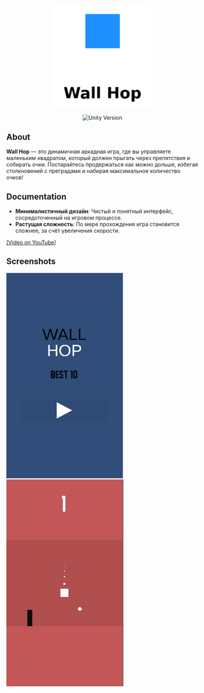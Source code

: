 <p align="center">
      <img src="Assets/Resources/Images/Wall Hope1.png"" width="256">
</p>
<p align="center">
   <img src="https://img.shields.io/badge/Unity Version-2023.2.20f1-green" alt="Unity Version">
</p>

## About
**Wall Hop** — это динамичная аркадная игра, где вы управляете маленьким квадратом, который должен прыгать через препятствия и собирать очки. Постарайтесь продержаться как можно дольше, избегая столкновений с преградами и набирая максимальное количество очков!

## Documentation
- **Минималистичный дизайн**: Чистый и понятный интерфейс, сосредоточенный на игровом процессе.
- **Растущая сложность**: По мере прохождения игра становится сложнее, за счёт увеличения скорости.

[[Video on YouTube]](https://www.youtube.com/shorts/UPeQYuerd8o)

## Screenshots
![Скриншот 1](Assets/Resources/Images/Screenshot1.png)
![Скриншот 2](Assets/Resources/Images/Screenshot2.png)

